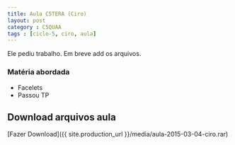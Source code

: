 ```yaml
---
title: Aula C5TERA (Ciro)
layout: post
category : C5QUAA
tags : [ciclo-5, ciro, aula]
---
```



<div class="alert alert-info">Ele pediu trabalho. Em breve add os arquivos.</div>

### Matéria abordada
- Facelets
- Passou TP


## Download arquivos aula
[Fazer Download]({{ site.production_url }}/media/aula-2015-03-04-ciro.rar) 